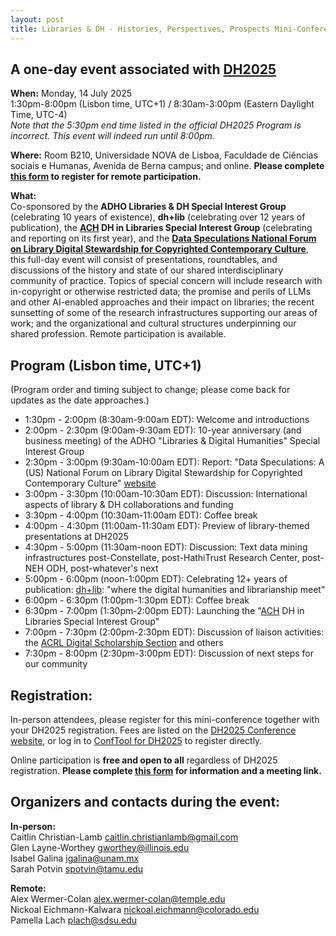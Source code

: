 ```yaml
---
layout: post
title: Libraries & DH - Histories, Perspectives, Prospects Mini-Conference at DH2025
---
```

## A one-day event associated with [DH2025](https://dh2025.adho.org/)

**When:** Monday, 14 July 2025 \
1:30pm-8:00pm (Lisbon time, UTC+1) / 8:30am-3:00pm (Eastern Daylight Time, UTC-4) \
*Note that the 5:30pm end time listed in the official DH2025 Program is incorrect. This event will indeed run until 8:00pm.*

**Where:** Room B210, Universidade NOVA de Lisboa, Faculdade de Ciências sociais e Humanas, Avenida de Berna campus; and online. 
**Please complete [this form](https://forms.gle/Qj7w2syjjTxqKMZ8A) to register for remote participation.**

**What:**  
Co-sponsored by the **ADHO Libraries & DH Special Interest Group** (celebrating 10 years of existence), **dh+lib** (celebrating over 12 years of publication), the **[ACH](https://ach.org/) DH in Libraries Special Interest Group** (celebrating and reporting on its first year), and the **[Data Speculations National Forum on Library Digital Stewardship for Copyrighted Contemporary Culture](https://dataspeculations.org/)**, this full-day event will consist of presentations, roundtables, and discussions of the history and state of our shared interdisciplinary community of practice.  Topics of special concern will include research with in-copyright or otherwise restricted data; the promise and perils of LLMs and other AI-enabled approaches and their impact on libraries; the recent sunsetting of some of the research infrastructures supporting our areas of work; and the organizational and cultural structures underpinning our shared profession. Remote participation is available. 

## Program (Lisbon time, UTC+1)
(Program order and timing subject to change; please come back for updates as the date approaches.)
* 1:30pm - 2:00pm (8:30am-9:00am EDT): Welcome and introductions
* 2:00pm - 2:30pm (9:00am-9:30am EDT): 10-year anniversary (and business meeting) of the ADHO "Libraries & Digital Humanities" Special Interest Group
* 2:30pm - 3:00pm (9:30am-10:00am EDT): Report: "Data Speculations: A (US) National Forum on Library Digital Stewardship for Copyrighted Contemporary Culture" [website](https://dataspeculations.org/)
* 3:00pm - 3:30pm (10:00am-10:30am EDT): Discussion: International aspects of library & DH collaborations and funding
* 3:30pm - 4:00pm (10:30am-11:00am EDT): Coffee break
* 4:00pm - 4:30pm (11:00am-11:30am EDT): Preview of library-themed presentations at DH2025
* 4:30pm - 5:00pm (11:30am-noon EDT): Discussion: Text data mining infrastructures post-Constellate, post-HathiTrust Research Center, post-NEH ODH, post-whatever's next
* 5:00pm - 6:00pm (noon-1:00pm EDT): Celebrating 12+ years of publication: [dh+lib](https://dhandlib.org/): "where the digital humanities and librarianship meet"
* 6:00pm - 6:30pm (1:00pm-1:30pm EDT): Coffee break
* 6:30pm - 7:00pm (1:30pm-2:00pm EDT): Launching the "[ACH](https://ach.org/) DH in Libraries Special Interest Group"
* 7:00pm - 7:30pm (2:00pm-2:30pm EDT): Discussion of liaison activities: the [ACRL Digital Scholarship Section](https://www.ala.org/acrl/aboutacrl/directoryofleadership/sections/dss/acr-dssec) and others
* 7:30pm - 8:00pm (2:30pm-3:00pm EDT): Discussion of next steps for our community


## Registration:
In-person attendees, please register for this mini-conference together with your DH2025 registration. Fees are listed on the [DH2025 Conference website](https://dh2025.adho.org/conference-registration/), or log in to [ConfTool for DH2025](https://www.conftool.pro/dh2025/) to register directly.

Online participation is **free and open to all** regardless of DH2025 registration.  **Please complete [this form](https://forms.gle/Qj7w2syjjTxqKMZ8A) for information and a meeting link.**

## Organizers and contacts during the event:
**In-person:**  
Caitlin Christian-Lamb <caitlin.christianlamb@gmail.com>  
Glen Layne-Worthey <gworthey@illinois.edu>  
Isabel Galina <igalina@unam.mx>  
Sarah Potvin <spotvin@tamu.edu>  

**Remote:**  
Alex Wermer-Colan <alex.wermer-colan@temple.edu>  
Nickoal Eichmann-Kalwara <nickoal.eichmann@colorado.edu>  
Pamella Lach <plach@sdsu.edu>  
